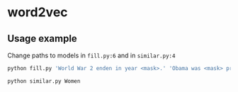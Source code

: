 # word2vec

## Usage example
Change paths to models in `fill.py:6` and in `similar.py:4`

```bash
python fill.py 'World War 2 enden in year <mask>.' 'Obama was <mask> presindent of USA.'
```

```bash
python similar.py Women
```